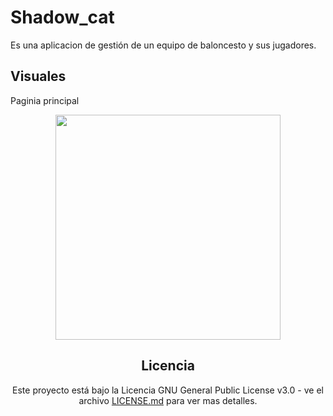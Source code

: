 # Shadow_cat
Es una aplicacion de gestión de un equipo de baloncesto y sus jugadores.

## Visuales
Paginia principal
<div align="center">
<img src="/shadow_cat/cuerpo/Pantalla_principal.png" height=360
</div>
  
## Licencia
Este proyecto está bajo la Licencia GNU General Public License v3.0 - ve el archivo [LICENSE.md](LICENSE.md) para ver mas detalles.
